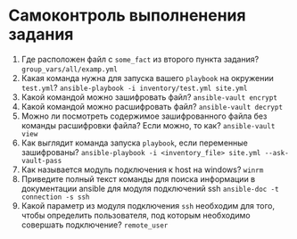 # Самоконтроль выполненения задания

1. Где расположен файл с `some_fact` из второго пункта задания?
    `group_vars/all/examp.yml`
2. Какая команда нужна для запуска вашего `playbook` на окружении `test.yml`?
    `ansible-playbook -i inventory/test.yml site.yml`
3. Какой командой можно зашифровать файл?
    `ansible-vault encrypt`
4. Какой командой можно расшифровать файл?
    `ansible-vault decrypt`
5. Можно ли посмотреть содержимое зашифрованного файла без команды расшифровки файла? Если можно, то как?
    `ansible-vault view`
6. Как выглядит команда запуска `playbook`, если переменные зашифрованы?
    `ansible-playbook -i <inventory_file> site.yml --ask-vault-pass`
7. Как называется модуль подключения к host на windows?
    `winrm`
8. Приведите полный текст команды для поиска информации в документации ansible для модуля подключений ssh
    `ansible-doc -t connection -s ssh`
9. Какой параметр из модуля подключения `ssh` необходим для того, чтобы определить пользователя, под которым необходимо совершать подключение?
    `remote_user`